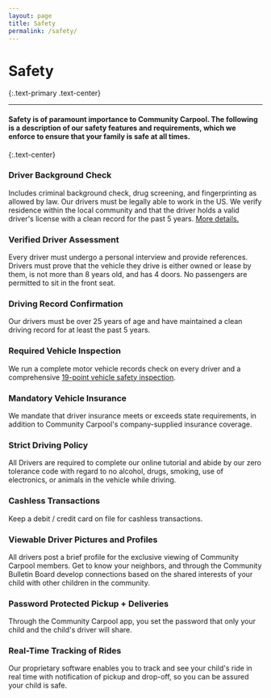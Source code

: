 ```yaml
---
layout: page
title: Safety
permalink: /safety/
---
```



# Safety
{:.text-primary .text-center}

---------------------

#### Safety is of paramount importance to Community Carpool. The following is a description of our safety features and requirements, which we enforce to ensure that your family is safe at all times.
{:.text-center}

### Driver Background Check
Includes criminal background check, drug screening, and fingerprinting as allowed by law. Our drivers must be legally able to work in the US. We verify residence within the local community and that the driver holds a valid driver's license with a clean record for the past 5 years. [More details.](/background-check-detail)

### Verified Driver Assessment

Every driver must undergo a personal interview and provide references. Drivers must prove that the vehicle they drive is either owned or lease by them, is not more than 8 years old, and has 4 doors. No passengers are permitted to sit in the front seat.

### Driving Record Confirmation

Our drivers must be over 25 years of age and have maintained a clean driving record for at least the past 5 years.

### Required Vehicle Inspection

We run a complete motor vehicle records check on every driver and a comprehensive [19-point vehicle safety inspection](/vehicle-inspection-detail/).

### Mandatory Vehicle Insurance

We mandate that driver insurance meets or exceeds state requirements, in addition to Community Carpool's company-supplied insurance coverage.

### Strict Driving Policy

All Drivers are required to complete our online tutorial and abide by our zero tolerance code with regard to no alcohol, drugs, smoking, use of electronics, or animals in the vehicle while driving.

### Cashless Transactions

Keep a debit / credit card on file for cashless transactions.

### Viewable Driver Pictures and Profiles

All drivers post a brief profile for the exclusive viewing of Community Carpool members. Get to know your neighbors, and through the Community Bulletin Board develop connections based on the shared interests of your child with other children in the community.

### Password Protected Pickup + Deliveries

Through the Community Carpool app, you set the password that only your child and the child's driver will share.

### Real-Time Tracking of Rides

Our proprietary software enables you to track and see your child's ride in real time with notification of pickup and drop-off, so you can be assured your child is safe.
